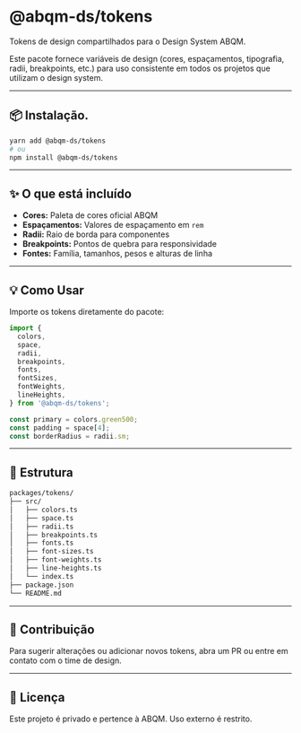 # @abqm-ds/tokens

Tokens de design compartilhados para o Design System ABQM.

Este pacote fornece variáveis de design (cores, espaçamentos, tipografia, radii, breakpoints, etc.) para uso consistente em todos os projetos que utilizam o design system.

---

## 📦 Instalação.

```bash
yarn add @abqm-ds/tokens
# ou
npm install @abqm-ds/tokens
```

---

## ✨ O que está incluído

- **Cores:** Paleta de cores oficial ABQM
- **Espaçamentos:** Valores de espaçamento em `rem`
- **Radii:** Raio de borda para componentes
- **Breakpoints:** Pontos de quebra para responsividade
- **Fontes:** Família, tamanhos, pesos e alturas de linha

---

## 💡 Como Usar

Importe os tokens diretamente do pacote:

```typescript
import {
  colors,
  space,
  radii,
  breakpoints,
  fonts,
  fontSizes,
  fontWeights,
  lineHeights,
} from '@abqm-ds/tokens';

const primary = colors.green500;
const padding = space[4];
const borderRadius = radii.sm;
```

---

## 📁 Estrutura

```bash
packages/tokens/
├── src/
│   ├── colors.ts
│   ├── space.ts
│   ├── radii.ts
│   ├── breakpoints.ts
│   ├── fonts.ts
│   ├── font-sizes.ts
│   ├── font-weights.ts
│   ├── line-heights.ts
│   └── index.ts
├── package.json
└── README.md
```

---

## 🤝 Contribuição

Para sugerir alterações ou adicionar novos tokens, abra um PR ou entre em contato com o time de design.

---

## 📃 Licença

Este projeto é privado e pertence à ABQM. Uso externo é restrito.
